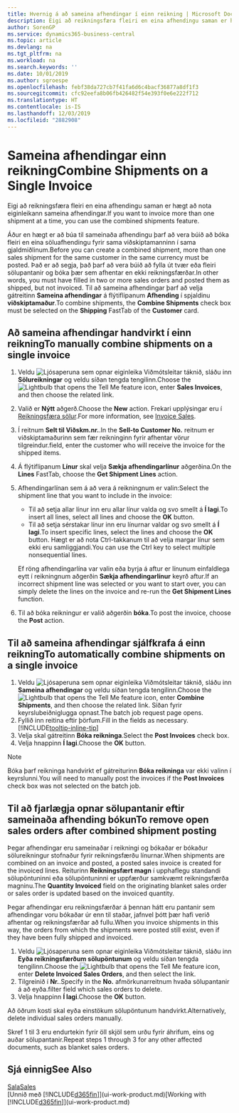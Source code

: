 ```yaml
---
title: Hvernig á að sameina afhendingar í einn reikning | Microsoft Docs
description: Eigi að reikningsfæra fleiri en eina afhendingu saman er hægt að nota eiginleikann sameina afhendingar.
author: SorenGP
ms.service: dynamics365-business-central
ms.topic: article
ms.devlang: na
ms.tgt_pltfrm: na
ms.workload: na
ms.search.keywords: ''
ms.date: 10/01/2019
ms.author: sgroespe
ms.openlocfilehash: febf38da727cb7f41fa6d6c4bacf36877a8df1f3
ms.sourcegitcommit: cfc92eefa8b06fb426482f54e393f0e6e222f712
ms.translationtype: HT
ms.contentlocale: is-IS
ms.lasthandoff: 12/03/2019
ms.locfileid: "2882908"
---
```

# <a name="combine-shipments-on-a-single-invoice"></a><span data-ttu-id="9d6d0-103">Sameina afhendingar einn reikning</span><span class="sxs-lookup"><span data-stu-id="9d6d0-103">Combine Shipments on a Single Invoice</span></span>
<span data-ttu-id="9d6d0-104">Eigi að reikningsfæra fleiri en eina afhendingu saman er hægt að nota eiginleikann sameina afhendingar.</span><span class="sxs-lookup"><span data-stu-id="9d6d0-104">If you want to invoice more than one shipment at a time, you can use the combined shipments feature.</span></span>  

 <span data-ttu-id="9d6d0-105">Áður en hægt er að búa til sameinaða afhendingu þarf að vera búið að bóka fleiri en eina söluafhendingu fyrir sama viðskiptamanninn í sama gjaldmiðlinum.</span><span class="sxs-lookup"><span data-stu-id="9d6d0-105">Before you can create a combined shipment, more than one sales shipment for the same customer in the same currency must be posted.</span></span> <span data-ttu-id="9d6d0-106">Það er að segja, það þarf að vera búið að fylla út tvær eða fleiri sölupantanir og bóka þær sem afhentar en ekki reikningsfærðar.</span><span class="sxs-lookup"><span data-stu-id="9d6d0-106">In other words, you must have filled in two or more sales orders and posted them as shipped, but not invoiced.</span></span> <span data-ttu-id="9d6d0-107">Til að sameina afhendingar þarf að velja gátreitinn **Sameina afhendingar** á flýtiflipanum **Afhending** í spjaldinu **viðskiptamaður**.</span><span class="sxs-lookup"><span data-stu-id="9d6d0-107">To combine shipments, the **Combine Shipments** check box must be selected on the **Shipping** FastTab of the **Customer** card.</span></span>  

## <a name="to-manually-combine-shipments-on-a-single-invoice"></a><span data-ttu-id="9d6d0-108">Að sameina afhendingar handvirkt í einn reikning</span><span class="sxs-lookup"><span data-stu-id="9d6d0-108">To manually combine shipments on a single invoice</span></span>  
1. <span data-ttu-id="9d6d0-109">Veldu ![Ljósaperuna sem opnar eiginleika Viðmótsleitar](media/ui-search/search_small.png "Segðu mér hvað þú vilt gera") táknið, sláðu inn **Sölureikningar** og veldu síðan tengda tengilinn.</span><span class="sxs-lookup"><span data-stu-id="9d6d0-109">Choose the ![Lightbulb that opens the Tell Me feature](media/ui-search/search_small.png "Tell me what you want to do") icon, enter **Sales Invoices**, and then choose the related link.</span></span>  
2. <span data-ttu-id="9d6d0-110">Valið er **Nýtt** aðgerð.</span><span class="sxs-lookup"><span data-stu-id="9d6d0-110">Choose the **New** action.</span></span> <span data-ttu-id="9d6d0-111">Frekari upplýsingar eru í [Reikningsfæra sölur](sales-how-invoice-sales.md).</span><span class="sxs-lookup"><span data-stu-id="9d6d0-111">For more information, see [Invoice Sales](sales-how-invoice-sales.md).</span></span>
3. <span data-ttu-id="9d6d0-112">Í reitnum **Selt til Viðskm.nr.**.</span><span class="sxs-lookup"><span data-stu-id="9d6d0-112">In the **Sell-to Customer No.**</span></span> <span data-ttu-id="9d6d0-113">reitnum er viðskiptamaðurinn sem fær reikninginn fyrir afhentar vörur tilgreindur.</span><span class="sxs-lookup"><span data-stu-id="9d6d0-113">field, enter the customer who will receive the invoice for the shipped items.</span></span>  
4. <span data-ttu-id="9d6d0-114">Á flýtiflipanum **Línur** skal velja **Sækja afhendingarlínur** aðgerðina.</span><span class="sxs-lookup"><span data-stu-id="9d6d0-114">On the **Lines** FastTab, choose the **Get Shipment Lines** action.</span></span>  
5. <span data-ttu-id="9d6d0-115">Afhendingarlínan sem á að vera á reikningnum er valin:</span><span class="sxs-lookup"><span data-stu-id="9d6d0-115">Select the shipment line that you want to include in the invoice:</span></span>  

    - <span data-ttu-id="9d6d0-116">Til að setja allar línur inn eru allar línur valda og svo smellt á **Í lagi**.</span><span class="sxs-lookup"><span data-stu-id="9d6d0-116">To insert all lines, select all lines and choose the **OK** button.</span></span>  
    - <span data-ttu-id="9d6d0-117">Til að setja sérstakar línur inn eru línurnar valdar og svo smellt á **Í lagi**.</span><span class="sxs-lookup"><span data-stu-id="9d6d0-117">To insert specific lines, select the lines and choose the **OK** button.</span></span> <span data-ttu-id="9d6d0-118">Hægt er að nota Ctrl-takkanum til að velja margar línur sem ekki eru samliggjandi.</span><span class="sxs-lookup"><span data-stu-id="9d6d0-118">You can use the Ctrl key to select multiple nonsequential lines.</span></span>  

    <span data-ttu-id="9d6d0-119">Ef röng afhendingarlína var valin eða byrja á aftur er línunum einfaldlega eytt í reikningnum aðgerðin **Sækja afhendingarlínur** keyrð aftur.</span><span class="sxs-lookup"><span data-stu-id="9d6d0-119">If an incorrect shipment line was selected or you want to start over, you can simply delete the lines on the invoice and re-run the **Get Shipment Lines** function.</span></span>  
7. <span data-ttu-id="9d6d0-120">Til að bóka reikningur er valið aðgerðin **bóka**.</span><span class="sxs-lookup"><span data-stu-id="9d6d0-120">To post the invoice, choose the **Post** action.</span></span>  

## <a name="to-automatically-combine-shipments-on-a-single-invoice"></a><span data-ttu-id="9d6d0-121">Til að sameina afhendingar sjálfkrafa á einn reikning</span><span class="sxs-lookup"><span data-stu-id="9d6d0-121">To automatically combine shipments on a single invoice</span></span>  
1. <span data-ttu-id="9d6d0-122">Veldu ![Ljósaperuna sem opnar eiginleika Viðmótsleitar](media/ui-search/search_small.png "Segðu mér hvað þú vilt gera") táknið, sláðu inn **Sameina afhendingar** og veldu síðan tengda tengilinn.</span><span class="sxs-lookup"><span data-stu-id="9d6d0-122">Choose the ![Lightbulb that opens the Tell Me feature](media/ui-search/search_small.png "Tell me what you want to do") icon, enter **Combine Shipments**, and then choose the related link.</span></span> <span data-ttu-id="9d6d0-123">Síðan fyrir keyrslubeiðniglugga opnast.</span><span class="sxs-lookup"><span data-stu-id="9d6d0-123">The batch job request page opens.</span></span>  
2. <span data-ttu-id="9d6d0-124">Fyllið inn reitina eftir þörfum.</span><span class="sxs-lookup"><span data-stu-id="9d6d0-124">Fill in the fields as necessary.</span></span> [!INCLUDE[tooltip-inline-tip](includes/tooltip-inline-tip_md.md)]
3. <span data-ttu-id="9d6d0-125">Velja skal gátreitinn **Bóka reikninga**.</span><span class="sxs-lookup"><span data-stu-id="9d6d0-125">Select the **Post Invoices** check box.</span></span>  
4.  <span data-ttu-id="9d6d0-126">Velja hnappinn **Í lagi**.</span><span class="sxs-lookup"><span data-stu-id="9d6d0-126">Choose the **OK** button.</span></span>  

> [!NOTE]  
>  <span data-ttu-id="9d6d0-127">Bóka þarf reikninga handvirkt ef gátreiturinn **Bóka reikninga** var ekki valinn í keyrslunni.</span><span class="sxs-lookup"><span data-stu-id="9d6d0-127">You will need to manually post the invoices if the **Post Invoices** check box was not selected on the batch job.</span></span>  

## <a name="to-remove-open-sales-orders-after-combined-shipment-posting"></a><span data-ttu-id="9d6d0-128">Til að fjarlægja opnar sölupantanir eftir sameinaða afhending bókun</span><span class="sxs-lookup"><span data-stu-id="9d6d0-128">To remove open sales orders after combined shipment posting</span></span> 
<span data-ttu-id="9d6d0-129">Þegar afhendingar eru sameinaðar í reikningi og bókaðar er bókaður sölureikningur stofnaður fyrir reikningsfærðu línurnar.</span><span class="sxs-lookup"><span data-stu-id="9d6d0-129">When shipments are combined on an invoice and posted, a posted sales invoice is created for the invoiced lines.</span></span> <span data-ttu-id="9d6d0-130">Reiturinn **Reikningsfært magn** í upphaflegu standandi sölupöntuninni eða sölupöntuninni er uppfærður samkvæmt reikningsfærða magninu.</span><span class="sxs-lookup"><span data-stu-id="9d6d0-130">The **Quantity Invoiced** field on the originating blanket sales order or sales order is updated based on the invoiced quantity.</span></span>  

<span data-ttu-id="9d6d0-131">Þegar afhendingar eru reikningsfærðar á þennan hátt eru pantanir sem afhendingar voru bókaðar úr enn til staðar, jafnvel þótt þær hafi verið afhentar og reikningsfærðar að fullu.</span><span class="sxs-lookup"><span data-stu-id="9d6d0-131">When you invoice shipments in this way, the orders from which the shipments were posted still exist, even if they have been fully shipped and invoiced.</span></span>   

1. <span data-ttu-id="9d6d0-132">Veldu ![Ljósaperuna sem opnar eiginleika Viðmótsleitar](media/ui-search/search_small.png "Segðu mér hvað þú vilt gera") táknið, sláðu inn **Eyða reikningsfærðum sölupöntunum** og veldu síðan tengda tengilinn.</span><span class="sxs-lookup"><span data-stu-id="9d6d0-132">Choose the ![Lightbulb that opens the Tell Me feature](media/ui-search/search_small.png "Tell me what you want to do") icon, enter **Delete Invoiced Sales Orders**, and then select the link.</span></span>  
2. <span data-ttu-id="9d6d0-133">Tilgreinið í **Nr.**.</span><span class="sxs-lookup"><span data-stu-id="9d6d0-133">Specify in the **No.**</span></span> <span data-ttu-id="9d6d0-134">afmörkunarreitnum hvaða sölupantanir á að eyða.</span><span class="sxs-lookup"><span data-stu-id="9d6d0-134">filter field which sales orders to delete.</span></span>  
3. <span data-ttu-id="9d6d0-135">Velja hnappinn **Í lagi**.</span><span class="sxs-lookup"><span data-stu-id="9d6d0-135">Choose the **OK** button.</span></span>  

<span data-ttu-id="9d6d0-136">Að öðrum kosti skal eyða einstökum sölupöntunum handvirkt.</span><span class="sxs-lookup"><span data-stu-id="9d6d0-136">Alternatively, delete individual sales orders manually.</span></span>  

<span data-ttu-id="9d6d0-137">Skref 1 til 3 eru endurtekin fyrir öll skjöl sem urðu fyrir áhrifum, eins og auðar sölupantanir.</span><span class="sxs-lookup"><span data-stu-id="9d6d0-137">Repeat steps 1 through 3 for any other affected documents, such as blanket sales orders.</span></span>

## <a name="see-also"></a><span data-ttu-id="9d6d0-138">Sjá einnig</span><span class="sxs-lookup"><span data-stu-id="9d6d0-138">See Also</span></span>  
[<span data-ttu-id="9d6d0-139">Sala</span><span class="sxs-lookup"><span data-stu-id="9d6d0-139">Sales</span></span>](sales-manage-sales.md)  
<span data-ttu-id="9d6d0-140">[Unnið með [!INCLUDE[d365fin](includes/d365fin_md.md)]](ui-work-product.md)</span><span class="sxs-lookup"><span data-stu-id="9d6d0-140">[Working with [!INCLUDE[d365fin](includes/d365fin_md.md)]](ui-work-product.md)</span></span>
